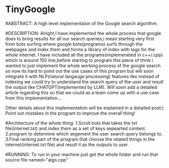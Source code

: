 # TinyGoogle

#ABSTRACT: A high level implementaion of the Google search algorithm.

#DESCRIPTION:
Alright,I have implemented the whole process that google does to bring results for all our search queries,i mean starting very first from bots surfing where google bots(programs) surfs through the webpages and index them and forms a library of index with tags for the whole internet.
I have included all the programs(implemeneted in c++/.cpp) which is around 150 line,before starting to program this piece of think i wanted to just implement the whole working process of the google search so now its hard to point out the use cases of this program but will soon integrate it with NLP(natural langauge processing) features like instead of indexing we could try to understand the search query of the user and result the output like CHATGPT(implemented by LLM).
Will soon add a detailed article regarding this so that we could  as a team come up with a use case from this implementation...

Other details about this implementation will be explained in a detailed post:)
Point out mistakes in the program to improve the overall thing!

#Architecture of the whole thing:
1.Scroll bots that takes the txt file(internet.txt) and index them as a set of keys sepearted content.
2.program to determine which segement the user search query belongs to.
3.Final ranking part of the program that choose the related things in the internet(internet.txt file) and result it as the outputs to user.

#RUNNING:
To run in your machine just get the whole folder and run that source file named="algo.cpp"
